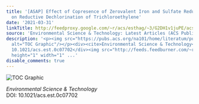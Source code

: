 ```yaml
---
title: '[ASAP] Effect of Copresence of Zerovalent Iron and Sulfate Reducing Bacteria
  on Reductive Dechlorination of Trichloroethylene'
date: '2021-03-31'
linkTitle: http://feedproxy.google.com/~r/acs/esthag/~3/G2DH1v1juPE/acs.est.0c07702
source: 'Environmental Science & Technology: Latest Articles (ACS Publications)'
description: '<p><img src="https://pubs.acs.org/na101/home/literatum/publisher/achs/journals/content/esthag/0/esthag.ahead-of-print/acs.est.0c07702/20210331/images/medium/es0c07702_0006.gif"
  alt="TOC Graphic"/></p><div><cite>Environmental Science & Technology</cite></div><div>DOI:
  10.1021/acs.est.0c07702</div><img src="http://feeds.feedburner.com/~r/acs/esthag/~4/G2DH1v1juPE"
  height="1" width="1" ...'
disable_comments: true
---
```

<p><img src="https://pubs.acs.org/na101/home/literatum/publisher/achs/journals/content/esthag/0/esthag.ahead-of-print/acs.est.0c07702/20210331/images/medium/es0c07702_0006.gif" alt="TOC Graphic"/></p><div><cite>Environmental Science & Technology</cite></div><div>DOI: 10.1021/acs.est.0c07702</div><img src="http://feeds.feedburner.com/~r/acs/esthag/~4/G2DH1v1juPE" height="1" width="1" ...